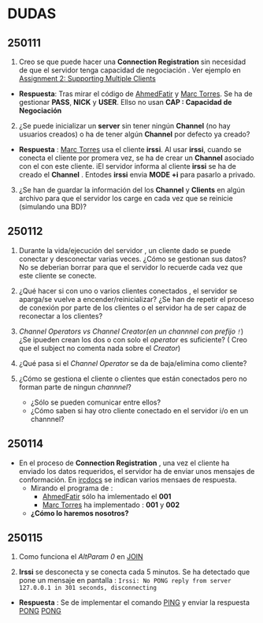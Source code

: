 # DUDAS

## 250111

1. Creo se que puede hacer una **Connection Registration** sin necesidad de que el servidor tenga capacidad de negociación . Ver ejemplo en [Assignment 2: Supporting Multiple Clients](https://chi.cs.uchicago.edu/chirc/assignment2.html#connection-registration)

- **Respuesta**: Tras mirar el código de [AhmedFatir](https://github.com/AhmedFatir/ft_irc)	y [Marc Torres](https://github.com/MarcTorresss/ft_irc). Se ha de gestionar **PASS**, **NICK** y **USER**. Ellso no usan **CAP : Capacidad de Negociación**

2. ¿Se puede inicializar un **server** sin tener ningún **Channel** (no hay usuarios creados) o ha de tener algún **Channel** por defecto ya creado?

- **Respuesta** : [Marc Torres](https://github.com/MarcTorresss/ft_irc) usa el cliente **irssi**. Al usar **irssi**, cuando se conecta el cliente por promera vez, se ha de crear un **Channel** asociado con el con este cliente. iEl servidor informa al cliente **irssi** se ha de creado el **Channel** . Entodes **irssi** envia **MODE +i** para pasarlo a privado.

3. ¿Se han de guardar la información del los **Channel** y **Clients** en algún archivo para que el servidor los carge en cada vez que se reinicie (simulando una BD)? 

## 250112

1. Durante la vida/ejecución del servidor , un cliente dado se puede conectar y desconectar varias veces. ¿Cómo se gestionan sus datos? No se deberian borrar para que el servidor lo recuerde cada vez que este cliente se conecte.

2. ¿Qué hacer si con uno o varios clientes conectados , el servidor se aparga/se vuelve a encender/reinicializar? ¿Se han de repetir el proceso de conexión por parte de los clientes o el servidor ha de ser capaz de reconectar a los clientes?

3. *Channel Operators vs Channel Creator(en un channnel con prefijo `!`*)  ¿Se ipueden crean los dos o con solo el *operator* es suficiente? ( Creo que el subject no comenta nada sobre el *Creator*)

4. ¿Qué pasa si el *Channel Operator* se da de baja/elimina como cliente?

5. ¿Cómo se gestiona el cliente o clientes que están conectados pero no forman parte de ningun *channnel*? 
	- ¿Sólo se pueden comunicar entre ellos?
	- ¿Cómo saben si hay otro cliente conectado en el servidor i/o en un channnel?

## 250114

- En el proceso de **Connection Registration** , una vez el cliente ha enviado los datos requeridos, el servidor ha de enviar unos mensajes de conformación. En [ircdocs](https://modern.ircdocs.horse/#connection-registration) se indican varios mensaes de respuesta. 
	- Mirando el programa de :
		- [AhmedFatir](https://github.com/AhmedFatir/ft_irc) sólo ha imlementado el **001**
		- [Marc Torres](https://github.com/MarcTorresss/ft_irc) ha implementado : **001** y **002**
	- **¿Cómo lo haremos nosotros?**

## 250115

1. Como funciona el *AltParam 0* en [JOIN](https://modern.ircdocs.horse/#join-message)

2. **Irssi** se desconecta y se conecta cada 5 minutos. Se ha detectado que pone un mensaje en pantalla : `Irssi: No PONG reply from server 127.0.0.1 in 301 seconds, disconnecting`

- **Respuesta** : Se de implementar el comando [PING](https://modern.ircdocs.horse/#pong-message) y enviar la respuesta [PONG](https://modern.ircdocs.horse/#pong-message) [PONG](https://modern.ircdocs.horse/#pong-message) 
